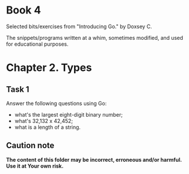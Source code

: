 # Book 4

Selected bits/exercises from "Introducing Go." by Doxsey C.

The snippets/programs written at a whim, sometimes modified, and used for educational purposes.

# Chapter 2. Types

## Task 1

Answer the following questions using Go:
- what's the largest eight-digit binary number;
- what's 32,132 x 42,452;
- what is a length of a string.

## Caution note

**The content of this folder may be incorrect, erroneous and/or harmful. Use it at Your own risk.**
